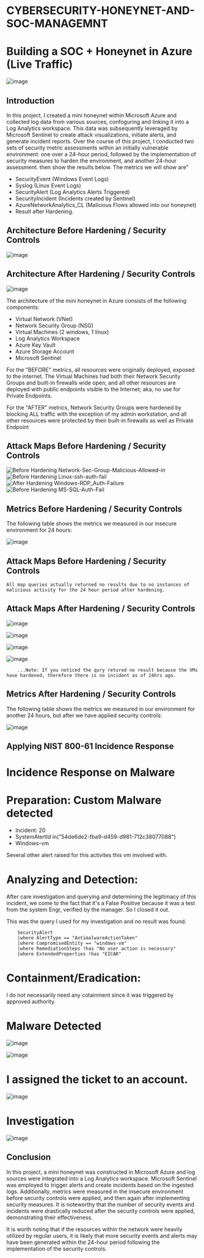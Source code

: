 # CYBERSECURITY-HONEYNET-AND-SOC-MANAGEMNT
# Building a SOC + Honeynet in Azure (Live Traffic)
![image](https://github.com/MamusIbebe/MS-AZURE-HONEYNET-SOC-MANAGEMNT/assets/149246488/70b51ae1-ed8f-40dc-b2f2-a2bbf7bcaa83)


## Introduction

In this project, I created a mini honeynet within Microsoft Azure and collected log data from various sources, confoguring and linking it into a Log Analytics workspace. This data was subsequently leveraged by Microsoft Sentinel to create attack visualizations, initiate alerts, and generate incident reports. Over the course of this project, I conducted two sets of security metric assessments within an initially vulnerable environment: one over a 24-hour period, followed by the implementation of security measures to harden the environment, and another 24-hour assessment. then show the results below. The metrics we will show are"


- SecurityEvent (Windows Event Logs)
- Syslog (Linux Event Logs)
- SecurityAlert (Log Analytics Alerts Triggered)
- SecurityIncident (Incidents created by Sentinel)
- AzureNetworkAnalytics_CL (Malicious Flows allowed into our honeynet)
- Result after Hardening.

## Architecture Before Hardening / Security Controls
![image](https://github.com/MamusIbebe/MS-AZURE-HONEYNET-SOC-MANAGEMNT/assets/149246488/e81c6c0c-2417-4f98-94be-0ea21390ab0c)



## Architecture After Hardening / Security Controls
![image](https://github.com/MamusIbebe/MS-AZURE-HONEYNET-SOC-MANAGEMNT/assets/149246488/24d5cd92-3e9b-43a5-bc9c-4b44a7ff72ee)


The architecture of the mini honeynet in Azure consists of the following components:

- Virtual Network (VNet)
- Network Security Group (NSG)
- Virtual Machines (2 windows, 1 linux)
- Log Analytics Workspace
- Azure Key Vault
- Azure Storage Account
- Microsoft Sentinel

For the "BEFORE" metrics, all resources were originally deployed, exposed to the internet. The Virtual Machines had both their Network Security Groups and built-in firewalls wide open, and all other resources are deployed with public endpoints visible to the Internet; aka, no use for Private Endpoints.

For the "AFTER" metrics, Network Security Groups were hardened by blocking ALL traffic with the exception of my admin workstation, and all other resources were protected by their built-in firewalls as well as Private Endpoint

## Attack Maps Before Hardening / Security Controls
![Before Hardening Network-Sec-Group-Malicious-Allowed-in](https://github.com/MamusIbebe/MS-AZURE-HONEYNET-SOC-MANAGEMNT/assets/149246488/94d2b52a-49df-4c4d-929d-6e6afcc0824e)<br>
![Before Hardening Linux-ssh-auth-fail](https://github.com/MamusIbebe/MS-AZURE-HONEYNET-SOC-MANAGEMNT/assets/149246488/4066c2f1-428f-4344-9b88-bd76601b83e1)<br>
![After Hardening Windows-RDP_Auth-Failure](https://github.com/MamusIbebe/MS-AZURE-HONEYNET-SOC-MANAGEMNT/assets/149246488/8a8caf98-8609-4843-bc98-146e4164c6bc)<br>
![Before Hardening MS-SQL-Auth-Fail](https://github.com/MamusIbebe/MS-AZURE-HONEYNET-SOC-MANAGEMNT/assets/149246488/baf05324-28bf-4425-8c66-6187f38e7096)<br>


## Metrics Before Hardening / Security Controls

The following table shows the metrics we measured in our insecure environment for 24 hours:


![image](https://github.com/MamusIbebe/MS-AZURE-HONEYNET-SOC-MANAGEMNT/assets/149246488/dc40147a-2772-431d-a647-490d9f21ac5f)



	

## Attack Maps Before Hardening / Security Controls

```All map queries actually returned no results due to no instances of malicious activity for the 24 hour period after hardening.```

## Attack Maps After Hardening / Security Controls

![image](https://github.com/MamusIbebe/MS-AZURE-HONEYNET-SOC-MANAGEMNT/assets/149246488/cd25ab5f-55e8-4ec9-95af-432a973d7b1a)

![image](https://github.com/MamusIbebe/MS-AZURE-HONEYNET-SOC-MANAGEMNT/assets/149246488/70ada3b1-d193-4e75-957d-51350739dad0)

![image](https://github.com/MamusIbebe/MS-AZURE-HONEYNET-SOC-MANAGEMNT/assets/149246488/0eb64ccf-9dcb-4eb6-bb7b-55e9aa83ea66)

![image](https://github.com/MamusIbebe/MS-AZURE-HONEYNET-SOC-MANAGEMNT/assets/149246488/d8e95d67-5676-4342-9dfe-5dfda1c63681)

		...Note: If you noticed the qury retured no result because the VMs have hardened, therefore there is no incident as of 24hrs ago.

## Metrics After Hardening / Security Controls

The following table shows the metrics we measured in our environment for another 24 hours, but after we have applied security controls:

![image](https://github.com/MamusIbebe/MS-AZURE-HONEYNET-SOC-MANAGEMNT/assets/149246488/0ff5a054-8724-4d59-b794-b32fa6108ab4)

## Applying NIST 800-61  Incidence Response

# Incidence Response on Malware

# Preparation: Custom Malware detected
- Incident: 20
- SystemAlertId in("54de6de2-fba9-d459-d981-712c38077088")
- Windows-vm
  
Several other alert raised for this activites this vm involved with.

# Analyzing and Detection: 
After care investigation and querying and determining the legitimacy of this incident, we come to the fact that it's a False Positive because it was a test from the system Engr, verified by the manager. So I closed it out.
 
This was the query I used for my investigation and no result was found.

 		SecurityAlert
		|where AlertType == "AntimalwareActionTaken"
		|where CompromisedEntity == "windows-vm"
		|where RemediationSteps !has "No user action is necessary"
		|where ExtendedProperties !has "EICAR"

# Containment/Eradication: 
I do not necessarily need any cotainment since it was triggered by approved authority. 

# Malware Detected
![image](https://github.com/MamusIbebe/MS-AZURE-HONEYNET-SOC-MANAGEMNT/assets/149246488/d413f8bd-2ca1-4265-905e-ae8c57025e9c)

![image](https://github.com/MamusIbebe/MS-AZURE-HONEYNET-SOC-MANAGEMNT/assets/149246488/b3b19668-24d3-4cfc-8169-8f1d3efa58d6)

# I assigned the ticket to an account.

![image](https://github.com/MamusIbebe/MS-AZURE-HONEYNET-SOC-MANAGEMNT/assets/149246488/c597f788-dc7d-4661-9d78-5bba2b45850c)
# Investigation 
![image](https://github.com/MamusIbebe/MS-AZURE-HONEYNET-SOC-MANAGEMNT/assets/149246488/dce4455d-8d87-4ffd-9d5a-11be70a63306)





## Conclusion

In this project, a mini honeynet was constructed in Microsoft Azure and log sources were integrated into a Log Analytics workspace. Microsoft Sentinel was employed to trigger alerts and create incidents based on the ingested logs. Additionally, metrics were measured in the insecure environment before security controls were applied, and then again after implementing security measures. It is noteworthy that the number of security events and incidents were drastically reduced after the security controls were applied, demonstrating their effectiveness.

It is worth noting that if the resources within the network were heavily utilized by regular users, it is likely that more security events and alerts may have been generated within the 24-hour period following the implementation of the security controls.
